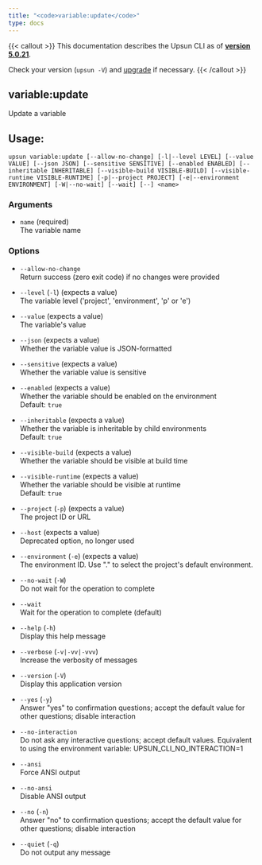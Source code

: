 ```yaml
---
title: "<code>variable:update</code>"
type: docs
---
```


{{< callout >}}
  This documentation describes the Upsun CLI as of **[version 5.0.21](https://github.com/platformsh/cli/releases/tag/5.0.21)**.
  
  Check your version (`upsun -V`) and [upgrade](/cli/#upgrade-the-cli) if necessary.
{{< /callout >}}

variable:update
---------------
Update a variable

## Usage:

```
upsun variable:update [--allow-no-change] [-l|--level LEVEL] [--value VALUE] [--json JSON] [--sensitive SENSITIVE] [--enabled ENABLED] [--inheritable INHERITABLE] [--visible-build VISIBLE-BUILD] [--visible-runtime VISIBLE-RUNTIME] [-p|--project PROJECT] [-e|--environment ENVIRONMENT] [-W|--no-wait] [--wait] [--] <name>
```

### Arguments

* `name` (required)  
  The variable name

### Options

* `--allow-no-change`  
  Return success (zero exit code) if no changes were provided

* `--level` (`-l`) (expects a value)  
  The variable level ('project', 'environment', 'p' or 'e')

* `--value` (expects a value)  
  The variable's value

* `--json` (expects a value)  
  Whether the variable value is JSON-formatted

* `--sensitive` (expects a value)  
  Whether the variable value is sensitive

* `--enabled` (expects a value)  
  Whether the variable should be enabled on the environment  
  Default: `true`

* `--inheritable` (expects a value)  
  Whether the variable is inheritable by child environments  
  Default: `true`

* `--visible-build` (expects a value)  
  Whether the variable should be visible at build time

* `--visible-runtime` (expects a value)  
  Whether the variable should be visible at runtime  
  Default: `true`

* `--project` (`-p`) (expects a value)  
  The project ID or URL

* `--host` (expects a value)  
  Deprecated option, no longer used

* `--environment` (`-e`) (expects a value)  
  The environment ID. Use "." to select the project's default environment.

* `--no-wait` (`-W`)  
  Do not wait for the operation to complete

* `--wait`  
  Wait for the operation to complete (default)

* `--help` (`-h`)  
  Display this help message

* `--verbose` (`-v|-vv|-vvv`)  
  Increase the verbosity of messages

* `--version` (`-V`)  
  Display this application version

* `--yes` (`-y`)  
  Answer "yes" to confirmation questions; accept the default value for other questions; disable interaction

* `--no-interaction`  
  Do not ask any interactive questions; accept default values. Equivalent to using the environment variable: UPSUN_CLI_NO_INTERACTION=1

* `--ansi`  
  Force ANSI output

* `--no-ansi`  
  Disable ANSI output

* `--no` (`-n`)  
  Answer "no" to confirmation questions; accept the default value for other questions; disable interaction

* `--quiet` (`-q`)  
  Do not output any message


